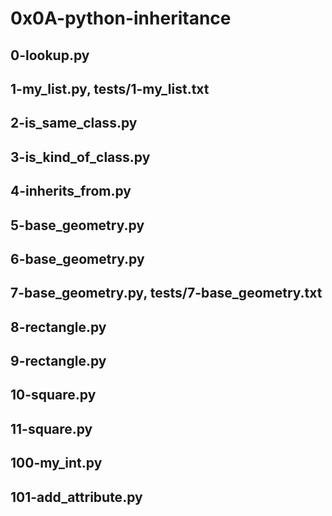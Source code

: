 # 0x0A-python-inheritance
## 0-lookup.py
## 1-my_list.py, tests/1-my_list.txt
## 2-is_same_class.py
## 3-is_kind_of_class.py
## 4-inherits_from.py
## 5-base_geometry.py
## 6-base_geometry.py
## 7-base_geometry.py, tests/7-base_geometry.txt
## 8-rectangle.py
## 9-rectangle.py
## 10-square.py
## 11-square.py
## 100-my_int.py
## 101-add_attribute.py
